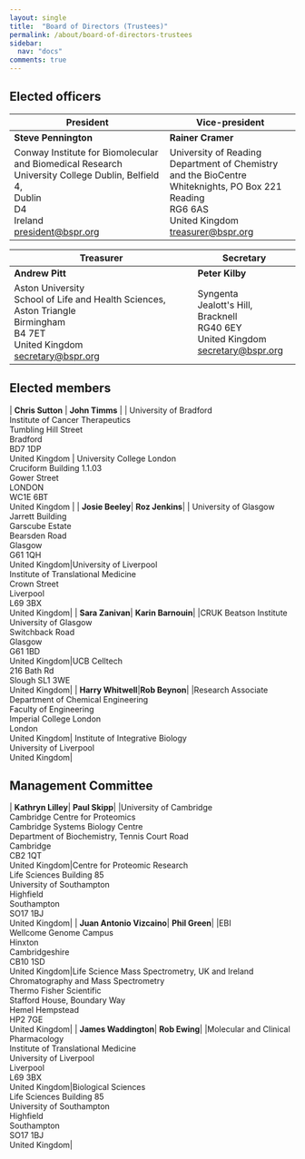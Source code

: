 ```yaml
---
layout: single
title:  "Board of Directors (Trustees)"
permalink: /about/board-of-directors-trustees
sidebar:
  nav: "docs"
comments: true
---
```




## Elected officers


|President | Vice-president |
|-------|--------|
| **Steve Pennington** | **Rainer Cramer** |
| Conway Institute for Biomolecular and Biomedical  Research<br> University College Dublin, Belfield 4,<br>Dublin<br>D4<br>Ireland<br>president@bspr.org | University of Reading <br> Department of Chemistry and the BioCentre<br>Whiteknights, PO Box 221<br>Reading<br>RG6 6AS<br>United Kingdom<br>treasurer@bspr.org |

|Treasurer|Secretary |
|-------|--------|
| **Andrew Pitt** | **Peter Kilby** |
| Aston University <br>School of Life and Health Sciences, Aston Triangle<br>Birmingham<br>B4 7ET<br>United Kingdom<br>secretary@bspr.org | Syngenta <br> Jealott's Hill, Bracknell<br> RG40 6EY <br> United Kingdom <br> secretary@bspr.org

## Elected members

| **Chris Sutton** | **John Timms** |
| University of Bradford <br> Institute of Cancer Therapeutics <br>Tumbling Hill Street <br>Bradford <br>BD7 1DP <br>United Kingdom | University College London<br>Cruciform Building 1.1.03<br>Gower Street<br>LONDON<br>WC1E 6BT<br>United Kingdom |
| **Josie Beeley**| **Roz Jenkins**|
| University of Glasgow<br>Jarrett Building<br>Garscube Estate<br>Bearsden Road<br>Glasgow<br>G61 1QH<br>United Kingdom|University of Liverpool<br>Institute of Translational Medicine<br>Crown Street<br>Liverpool<br>L69 3BX<br> United Kingdom|
| **Sara Zanivan**| **Karin Barnouin**|
|CRUK Beatson Institute <br>University of Glasgow<br> Switchback Road <br>Glasgow <br>G61 1BD <br>United Kingdom|UCB Celltech<br> 216 Bath Rd<br> Slough SL1 3WE<br> United Kingdom|
| **Harry Whitwell**|**Rob Beynon**|
|Research Associate <br>Department of Chemical Engineering<br>Faculty of Engineering<br> Imperial College London <br>London <br>United Kingdom| Institute of Integrative Biology<br>University of Liverpool <br> United Kingdom|




## Management Committee

| **Kathryn Lilley**| **Paul Skipp**|
|University of Cambridge <br>Cambridge Centre for Proteomics <br>Cambridge Systems Biology Centre<br> Department of Biochemistry, Tennis Court Road <br> Cambridge <br>CB2 1QT <br>United Kingdom|Centre for Proteomic Research<br> Life Sciences Building 85<br> University of Southampton <br> Highfield <br>Southampton<br>SO17 1BJ<br>United Kingdom|
| **Juan Antonio Vizcaino**| **Phil Green**|
|EBI<br> Wellcome Genome Campus <br>Hinxton <br> Cambridgeshire <br>CB10 1SD <br>United Kingdom|Life Science Mass Spectrometry, UK and Ireland <br>Chromatography and Mass Spectrometry<br> Thermo Fisher Scientific <br>Stafford House, Boundary Way <br>Hemel Hempstead<br> HP2 7GE<br> United Kingdom|
| **James Waddington**| **Rob Ewing**|
|Molecular and Clinical Pharmacology <br>Institute of Translational Medicine <br>University of Liverpool <br>Liverpool <br>L69 3BX<br> United Kingdom|Biological Sciences <br>Life Sciences Building 85<br> University of Southampton <br>Highfield <br> Southampton <br>SO17 1BJ<br> United Kingdom|
